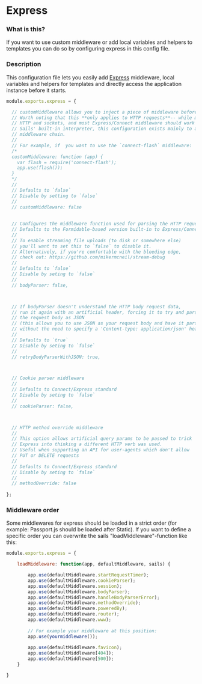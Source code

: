 # Express
### What is this?
If you want to use custom middleware or add local variables and helpers to templates you can do so by configuring express in this config file.

### Description


This configuration file lets you easily add [Express](http://expressjs.com/) middleware, local variables and helpers for templates and directly access the application instance before it starts. 

```javascript
module.exports.express = {

  // customMiddleware allows you to inject a piece of middleware before each requeset
  // Worth noting that this **only applies to HTTP requests**-- while most parts of Sails work for both
  // HTTP and sockets, and most Express/Connect middleware should work without a problem for both using
  // Sails' built-in interpreter, this configuration exists mainly to allow direct access to the Express 
  // middleware chain.
  //
  // For example, if  you want to use the `connect-flash` middleware:
  /*
  customMiddleware: function (app) {
    var flash = require('connect-flash');
    app.use(flash());
  }
  */
  //
  // Defaults to `false`
  // Disable by setting to `false`
  //
  // customMiddleware: false
  
  
  // Configures the middleware function used for parsing the HTTP request body
  // Defaults to the Formidable-based version built-in to Express/Connect
  //
  // To enable streaming file uploads (to disk or somewhere else)
  // you'll want to set this to `false` to disable it.
  // Alternatively, if you're comfortable with the bleeding edge,
  // check out: https://github.com/mikermcneil/stream-debug
  //
  // Defaults to `false`
  // Disable by seting to `false`
  //
  // bodyParser: false,



  // If bodyParser doesn't understand the HTTP body request data, 
  // run it again with an artificial header, forcing it to try and parse
  // the request body as JSON
  // (this allows you to use JSON as your request body and have it parsed as parameters
  // without the need to specify a 'Content-type: application/json' header)
  //
  // Defaults to `true`
  // Disable by seting to `false`
  //
  // retryBodyParserWithJSON: true,



  // Cookie parser middleware
  //
  // Defaults to Connect/Express standard
  // Disable by seting to `false`
  //
  // cookieParser: false,



  // HTTP method override middleware
  //
  // This option allows artificial query params to be passed to trick 
  // Express into thinking a different HTTP verb was used.
  // Useful when supporting an API for user-agents which don't allow 
  // PUT or DELETE requests
  // 
  // Defaults to Connect/Express standard
  // Disable by seting to `false`
  //
  // methodOverride: false
  
};
```

### Middleware order 
Some middlewares for express should be loaded in a strict order (for example: Passport.js should be loaded after Static). If you want to define a specific order you can overwrite the sails "loadMiddleware"-function like this:


```javascript
module.exports.express = {

    loadMiddleware: function(app, defaultMiddleware, sails) {

        app.use(defaultMiddleware.startRequestTimer);
        app.use(defaultMiddleware.cookieParser);
        app.use(defaultMiddleware.session);
        app.use(defaultMiddleware.bodyParser);
        app.use(defaultMiddleware.handleBodyParserError);
        app.use(defaultMiddleware.methodOverride);
        app.use(defaultMiddleware.poweredBy);
        app.use(defaultMiddleware.router);
        app.use(defaultMiddleware.www);
        
        // For example your middleware at this position:
        app.use(yourmiddleware());
        
        app.use(defaultMiddleware.favicon);
        app.use(defaultMiddleware[404]);
        app.use(defaultMiddleware[500]);
    }

}
```






<docmeta name="uniqueID" value="Express178274">
<docmeta name="displayName" value="Express">

